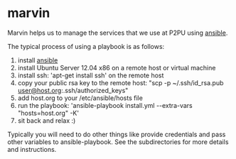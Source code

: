 marvin
======

Marvin helps us to manage the services that we use at P2PU using [ansible](http://ansible.cc/).

The typical process of using a playbook is as follows:
 
1. install [ansible](http://ansible.cc/docs/gettingstarted.html)
1. install Ubuntu Server 12.04 x86 on a remote host or virtual machine
1. install ssh: 'apt-get install ssh' on the remote host
1. copy your public rsa key to the remote host: "scp -p ~/.ssh/id_rsa.pub user@host.org:.ssh/authorized_keys"
1. add host.org to your /etc/ansible/hosts file
1. run the playbook: 'ansible-playbook install.yml --extra-vars "hosts=host.org" -K'
1. sit back and relax :)

Typically you will need to do other things like provide credentials and pass other variables to ansible-playbook. See the subdirectories for more details and instructions.
